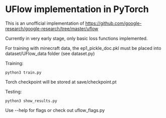 # UFlow implementation in PyTorch

This is an unofficial implementation of https://github.com/google-research/google-research/tree/master/uflow

Currently in very early stage, only basic loss functions implemented.

For training with minecraft data, the ep1_pickle_doc.pkl must be placed into dataset/UFlow_data folder (see dataset.py)

Training: 
```
python3 train.py
```

Torch checkpoint will be stored at save/checkpoint.pt

Testing:
```
python3 show_results.py
```

Use --help for flags or check out uflow_flags.py
